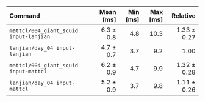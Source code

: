 | Command | Mean [ms] | Min [ms] | Max [ms] | Relative |
|:---|---:|---:|---:|---:|
| `mattcl/004_giant_squid input-lanjian` | 6.3 ± 0.8 | 4.8 | 10.3 | 1.33 ± 0.27 |
| `lanjian/day_04 input-lanjian` | 4.7 ± 0.7 | 3.7 | 9.2 | 1.00 |
| `mattcl/004_giant_squid input-mattcl` | 6.2 ± 0.9 | 4.7 | 9.9 | 1.32 ± 0.28 |
| `lanjian/day_04 input-mattcl` | 5.2 ± 0.9 | 3.7 | 9.8 | 1.11 ± 0.26 |
